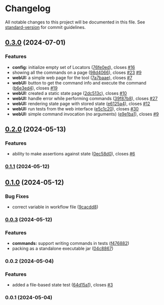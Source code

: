 # Changelog

All notable changes to this project will be documented in this file. See [standard-version](https://github.com/conventional-changelog/standard-version) for commit guidelines.

## [0.3.0](https://github.com/Decision-Driven-Development/logic-checker/compare/v0.2.0...v0.3.0) (2024-07-01)


### Features

* **config:** initialize empty set of Locators ([76fe0ed](https://github.com/Decision-Driven-Development/logic-checker/commit/76fe0ed6c3dfd300535daf560e07654310e24ac6)), closes [#16](https://github.com/Decision-Driven-Development/logic-checker/issues/16)
* showing all the commands on a page ([98d4066](https://github.com/Decision-Driven-Development/logic-checker/commit/98d406625a380c93644d55d8d105564651141922)), closes [#23](https://github.com/Decision-Driven-Development/logic-checker/issues/23) [#9](https://github.com/Decision-Driven-Development/logic-checker/issues/9)
* **webUI:** a simple web page for the tool ([7a7baae](https://github.com/Decision-Driven-Development/logic-checker/commit/7a7baaeb585639fa44d8580f6ee2ed65bfe94384)), closes [#7](https://github.com/Decision-Driven-Development/logic-checker/issues/7)
* **webUI:** button to get the command info and execute the command ([b6e3ed4](https://github.com/Decision-Driven-Development/logic-checker/commit/b6e3ed463cedd9b40d147cd750ec9857458da9c9)), closes [#19](https://github.com/Decision-Driven-Development/logic-checker/issues/19)
* **webUI:** created a static state page ([2dc513c](https://github.com/Decision-Driven-Development/logic-checker/commit/2dc513cc71bf2de2e704408117d19951b9132676)), closes [#10](https://github.com/Decision-Driven-Development/logic-checker/issues/10)
* **webUI:** handle error while performing commands ([39f87b8](https://github.com/Decision-Driven-Development/logic-checker/commit/39f87b8c688ebc7280e4bb95a40044305bd9a763)), closes [#27](https://github.com/Decision-Driven-Development/logic-checker/issues/27)
* **webUI:** rendering state page with stored state ([e6125a4](https://github.com/Decision-Driven-Development/logic-checker/commit/e6125a4cbba4c87ab206d5e40289b0856b66e469)), closes [#12](https://github.com/Decision-Driven-Development/logic-checker/issues/12)
* **webUI:** run tests from the web interface ([e5c1c20](https://github.com/Decision-Driven-Development/logic-checker/commit/e5c1c20ff590dae1d9d9c36684f713391f2333a4)), closes [#30](https://github.com/Decision-Driven-Development/logic-checker/issues/30)
* **webUI:** simple command invocation (no arguments) ([e9e1ba1](https://github.com/Decision-Driven-Development/logic-checker/commit/e9e1ba166a4b99776ab4a3e25011c7479d56ad02)), closes [#9](https://github.com/Decision-Driven-Development/logic-checker/issues/9)

## [0.2.0](https://github.com/Decision-Driven-Development/logic-checker/compare/v0.1.1...v0.2.0) (2024-05-13)


### Features

* ability to make assertions against state ([0ec58d0](https://github.com/Decision-Driven-Development/logic-checker/commit/0ec58d0d82be55fa1f6bb8b9537868378f0142d9)), closes [#6](https://github.com/Decision-Driven-Development/logic-checker/issues/6)

### [0.1.1](https://github.com/Decision-Driven-Development/logic-checker/compare/v0.1.0...v0.1.1) (2024-05-12)

## [0.1.0](https://github.com/Decision-Driven-Development/logic-checker/compare/v0.0.3...v0.1.0) (2024-05-12)


### Bug Fixes

* correct variable in workflow file ([9cacdd8](https://github.com/Decision-Driven-Development/logic-checker/commit/9cacdd8bba4b928d6c1ffbcf77945ccf73fc765e))

### [0.0.3](https://github.com/Decision-Driven-Development/logic-checker/compare/v0.0.2...v0.0.3) (2024-05-12)


### Features

* **commands:** support writing commands in tests ([f476882](https://github.com/Decision-Driven-Development/logic-checker/commit/f476882c77699bd6a466bf3c12e7367ebcaca131))
* packing as a standalone executable jar ([04c8867](https://github.com/Decision-Driven-Development/logic-checker/commit/04c886727d3c2732603d25d3753270777a3009dc))

### 0.0.2 (2024-05-04)


### Features

* added a file-based state test ([64d15a1](https://github.com/Decision-Driven-Development/logic-checker/commit/64d15a1b6dbc3e5ebaed1baba67936e97fc76ab0)), closes [#3](https://github.com/Decision-Driven-Development/logic-checker/issues/3)

### 0.0.1 (2024-05-04)
